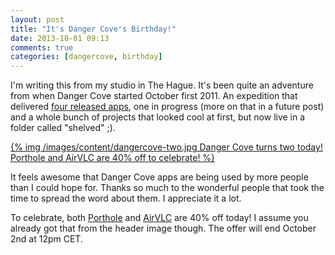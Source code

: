 ```yaml
---
layout: post
title: "It's Danger Cove's Birthday!"
date: 2013-10-01 09:13
comments: true
categories: [dangercove, birthday]
---
```


I'm writing this from my studio in The Hague. It's been quite an adventure from 
when Danger Cove started October first 2011. An expedition that delivered [four
released apps](http://www.dangercove.com), one in progress (more on that in a 
future post) and a whole bunch of projects that looked cool at first, but now live in a folder called "shelved" ;).

<!-- more -->

<div class="thumbnail">
<a href="/">
  {% img /images/content/dangercove-two.jpg Danger Cove turns two today! Porthole and AirVLC are 40% off to celebrate! %}
</a>
</div>

It feels awesome that Danger Cove apps are being used by more people than I could
hope for. Thanks so much to the wonderful people that took the time to spread 
the word about them. I appreciate it a lot.

To celebrate, both [Porthole](http://www.getporthole.com) and 
[AirVLC](http://www.dangercove.com/airvlc) are 40% off today! I assume you 
already got that from the header image though. The offer will end October
2nd at 12pm CET.